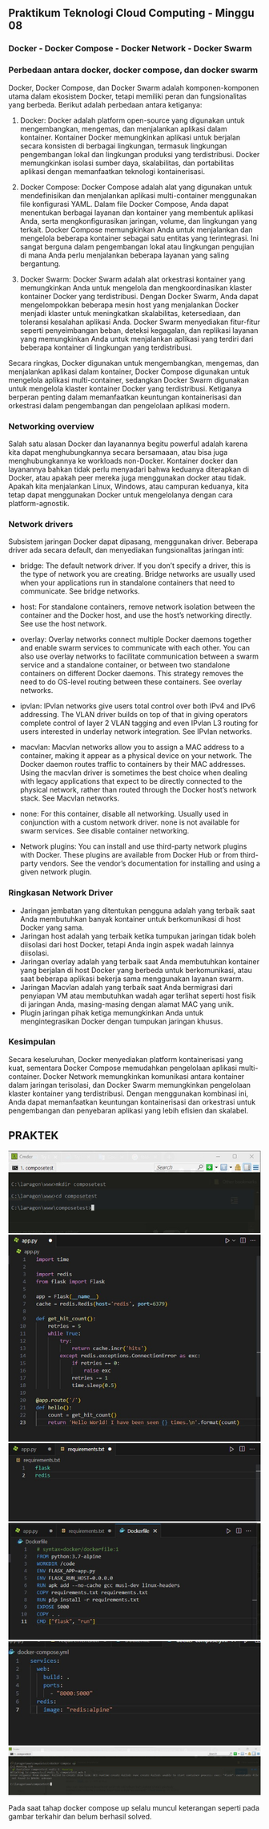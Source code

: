 ## Praktikum Teknologi Cloud Computing - Minggu 08

### Docker - Docker Compose - Docker Network - Docker Swarm

### Perbedaan antara docker, docker compose, dan docker swarm
Docker, Docker Compose, dan Docker Swarm adalah komponen-komponen utama dalam ekosistem Docker, tetapi memiliki peran dan fungsionalitas yang berbeda. Berikut adalah perbedaan antara ketiganya:

1. Docker:
Docker adalah platform open-source yang digunakan untuk mengembangkan, mengemas, dan menjalankan aplikasi dalam kontainer. Kontainer Docker memungkinkan aplikasi untuk berjalan secara konsisten di berbagai lingkungan, termasuk lingkungan pengembangan lokal dan lingkungan produksi yang terdistribusi. Docker memungkinkan isolasi sumber daya, skalabilitas, dan portabilitas aplikasi dengan memanfaatkan teknologi kontainerisasi.

2. Docker Compose:
Docker Compose adalah alat yang digunakan untuk mendefinisikan dan menjalankan aplikasi multi-container menggunakan file konfigurasi YAML. Dalam file Docker Compose, Anda dapat menentukan berbagai layanan dan kontainer yang membentuk aplikasi Anda, serta mengkonfigurasikan jaringan, volume, dan lingkungan yang terkait. Docker Compose memungkinkan Anda untuk menjalankan dan mengelola beberapa kontainer sebagai satu entitas yang terintegrasi. Ini sangat berguna dalam pengembangan lokal atau lingkungan pengujian di mana Anda perlu menjalankan beberapa layanan yang saling bergantung.

3. Docker Swarm:
Docker Swarm adalah alat orkestrasi kontainer yang memungkinkan Anda untuk mengelola dan mengkoordinasikan klaster kontainer Docker yang terdistribusi. Dengan Docker Swarm, Anda dapat mengelompokkan beberapa mesin host yang menjalankan Docker menjadi klaster untuk meningkatkan skalabilitas, ketersediaan, dan toleransi kesalahan aplikasi Anda. Docker Swarm menyediakan fitur-fitur seperti penyeimbangan beban, deteksi kegagalan, dan replikasi layanan yang memungkinkan Anda untuk menjalankan aplikasi yang terdiri dari beberapa kontainer di lingkungan yang terdistribusi.

Secara ringkas, Docker digunakan untuk mengembangkan, mengemas, dan menjalankan aplikasi dalam kontainer, Docker Compose digunakan untuk mengelola aplikasi multi-container, sedangkan Docker Swarm digunakan untuk mengelola klaster kontainer Docker yang terdistribusi. Ketiganya berperan penting dalam memanfaatkan keuntungan kontainerisasi dan orkestrasi dalam pengembangan dan pengelolaan aplikasi modern.

### Networking overview
Salah satu alasan Docker dan layanannya begitu powerful adalah karena kita dapat menghubungkannya secara bersamaaan, atau bisa juga menghubungkannya ke workloads non-Docker. Kontainer docker dan layanannya bahkan tidak perlu menyadari bahwa keduanya diterapkan di Docker, atau apakah peer mereka juga menggunakan docker atau tidak. Apakah kita menjalankan Linux, Windows, atau campuran keduanya, kita tetap dapat menggunakan Docker untuk mengelolanya dengan cara platform-agnostik.

### Network drivers
Subsistem jaringan Docker dapat dipasang, menggunakan driver. Beberapa driver ada secara default, dan menyediakan fungsionalitas jaringan inti:

- bridge: The default network driver. If you don’t specify a driver, this is the type of network you are creating. Bridge networks are usually used when your applications run in standalone containers that need to communicate. See bridge networks.

- host: For standalone containers, remove network isolation between the container and the Docker host, and use the host’s networking directly. See use the host network.

- overlay: Overlay networks connect multiple Docker daemons together and enable swarm services to communicate with each other. You can also use overlay networks to facilitate communication between a swarm service and a standalone container, or between two standalone containers on different Docker daemons. This strategy removes the need to do OS-level routing between these containers. See overlay networks.

- ipvlan: IPvlan networks give users total control over both IPv4 and IPv6 addressing. The VLAN driver builds on top of that in giving operators complete control of layer 2 VLAN tagging and even IPvlan L3 routing for users interested in underlay network integration. See IPvlan networks.

- macvlan: Macvlan networks allow you to assign a MAC address to a container, making it appear as a physical device on your network. The Docker daemon routes traffic to containers by their MAC addresses. Using the macvlan driver is sometimes the best choice when dealing with legacy applications that expect to be directly connected to the physical network, rather than routed through the Docker host’s network stack. See Macvlan networks.

- none: For this container, disable all networking. Usually used in conjunction with a custom network driver. none is not available for swarm services. See disable container networking.

- Network plugins: You can install and use third-party network plugins with Docker. These plugins are available from Docker Hub or from third-party vendors. See the vendor’s documentation for installing and using a given network plugin.

### Ringkasan Network Driver
- Jaringan jembatan yang ditentukan pengguna adalah yang terbaik saat Anda membutuhkan banyak kontainer untuk berkomunikasi di host Docker yang sama.
- Jaringan host adalah yang terbaik ketika tumpukan jaringan tidak boleh diisolasi dari host Docker, tetapi Anda ingin aspek wadah lainnya diisolasi.
- Jaringan overlay adalah yang terbaik saat Anda membutuhkan kontainer yang berjalan di host Docker yang berbeda untuk berkomunikasi, atau saat beberapa aplikasi bekerja sama menggunakan layanan swarm.
- Jaringan Macvlan adalah yang terbaik saat Anda bermigrasi dari penyiapan VM atau membutuhkan wadah agar terlihat seperti host fisik di jaringan Anda, masing-masing dengan alamat MAC yang unik.
- Plugin jaringan pihak ketiga memungkinkan Anda untuk mengintegrasikan Docker dengan tumpukan jaringan khusus. 

### Kesimpulan
Secara keseluruhan, Docker menyediakan platform kontainerisasi yang kuat, sementara Docker Compose memudahkan pengelolaan aplikasi multi-container. Docker Network memungkinkan komunikasi antara kontainer dalam jaringan terisolasi, dan Docker Swarm memungkinkan pengelolaan klaster kontainer yang terdistribusi. Dengan menggunakan kombinasi ini, Anda dapat memanfaatkan keuntungan kontainerisasi dan orkestrasi untuk pengembangan dan penyebaran aplikasi yang lebih efisien dan skalabel.

## PRAKTEK
<img src="/images/8.0.jpg" alt="Getting started" />
<img src="/images/8.1.jpg" alt="Getting started" />
<img src="/images/8.2.jpg" alt="Getting started" />
<img src="/images/8.3.jpg" alt="Getting started" />
<img src="/images/8.4.jpg" alt="Getting started" />
<img src="/images/8.5.jpg" alt="Getting started" />

Pada saat tahap docker compose up selalu muncul keterangan seperti pada gambar terkahir dan belum berhasil solved.